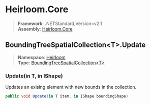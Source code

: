 # Heirloom.Core

> **Framework**: .NETStandard,Version=v2.1  
> **Assembly**: [Heirloom.Core][0]  

## BoundingTreeSpatialCollection\<T>.Update

> **Namespace**: [Heirloom][0]  
> **Type**: [BoundingTreeSpatialCollection\<T>][1]  

### Update(in T, in IShape)

Updates an exising element with new bounds in the collection.

```cs
public void Update(in T item, in IShape boundingShape)
```

[0]: ../Heirloom.Core.md
[1]: Heirloom.BoundingTreeSpatialCollection[T].md
